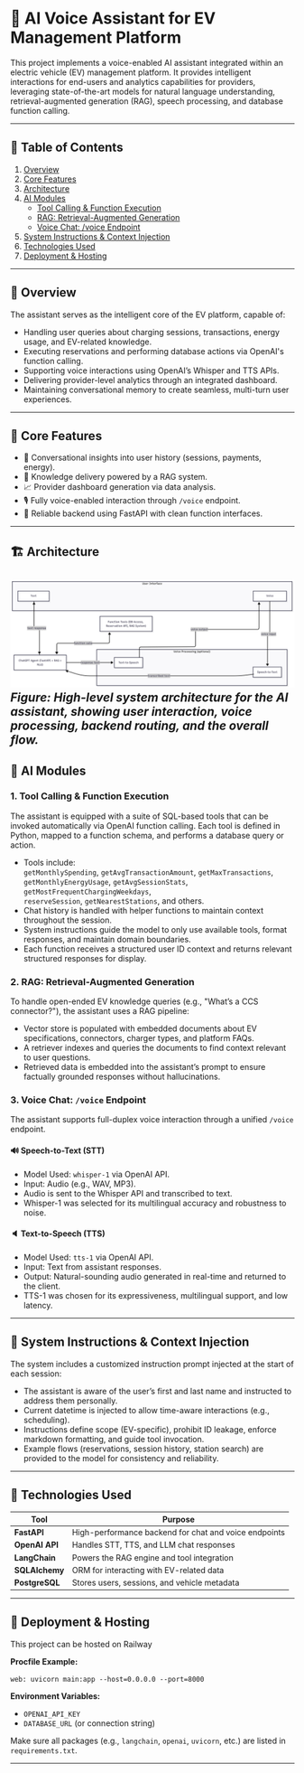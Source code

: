 # 🔌 AI Voice Assistant for EV Management Platform

This project implements a voice-enabled AI assistant integrated within an electric vehicle (EV) management platform. It provides intelligent interactions for end-users and analytics capabilities for providers, leveraging state-of-the-art models for natural language understanding, retrieval-augmented generation (RAG), speech processing, and database function calling.

---

## 📌 Table of Contents

1. [Overview](#overview)  
2. [Core Features](#core-features)  
3. [Architecture](#architecture)  
4. [AI Modules](#ai-modules)  
    - [Tool Calling & Function Execution](#1-tool-calling--function-execution)  
    - [RAG: Retrieval-Augmented Generation](#2-rag-retrieval-augmented-generation)  
    - [Voice Chat: /voice Endpoint](#3-voice-chat--voice-endpoint)  
5. [System Instructions & Context Injection](#system-instructions--context-injection)  
6. [Technologies Used](#technologies-used)  
7. [Deployment & Hosting](#deployment--hosting)  

---

## 🧠 Overview

The assistant serves as the intelligent core of the EV platform, capable of:

- Handling user queries about charging sessions, transactions, energy usage, and EV-related knowledge.
- Executing reservations and performing database actions via OpenAI's function calling.
- Supporting voice interactions using OpenAI’s Whisper and TTS APIs.
- Delivering provider-level analytics through an integrated dashboard.
- Maintaining conversational memory to create seamless, multi-turn user experiences.

---

## 🚀 Core Features

- 🔎 Conversational insights into user history (sessions, payments, energy).
- 🧠 Knowledge delivery powered by a RAG system.
- 📈 Provider dashboard generation via data analysis.
- 🎙️ Fully voice-enabled interaction through `/voice` endpoint.
- 🔧 Reliable backend using FastAPI with clean function interfaces.

---

## 🏗️ Architecture

![System Architecture](./assets/flowchart.png)
*Figure: High-level system architecture for the AI assistant, showing user interaction, voice processing, backend routing, and the overall flow.*
---

## 🧩 AI Modules

### 1. Tool Calling & Function Execution

The assistant is equipped with a suite of SQL-based tools that can be invoked automatically via OpenAI function calling. Each tool is defined in Python, mapped to a function schema, and performs a database query or action.

- Tools include:  
  `getMonthlySpending`, `getAvgTransactionAmount`, `getMaxTransactions`,  
  `getMonthlyEnergyUsage`, `getAvgSessionStats`, `getMostFrequentChargingWeekdays`,  
  `reserveSession`, `getNearestStations`, and others.
- Chat history is handled with helper functions to maintain context throughout the session.
- System instructions guide the model to only use available tools, format responses, and maintain domain boundaries.
- Each function receives a structured user ID context and returns relevant structured responses for display.

### 2. RAG: Retrieval-Augmented Generation

To handle open-ended EV knowledge queries (e.g., "What’s a CCS connector?"), the assistant uses a RAG pipeline:

- Vector store is populated with embedded documents about EV specifications, connectors, charger types, and platform FAQs.
- A retriever indexes and queries the documents to find context relevant to user questions.
- Retrieved data is embedded into the assistant’s prompt to ensure factually grounded responses without hallucinations.

### 3. Voice Chat: `/voice` Endpoint

The assistant supports full-duplex voice interaction through a unified `/voice` endpoint.

#### 🔊 Speech-to-Text (STT)

- Model Used: `whisper-1` via OpenAI API.
- Input: Audio (e.g., WAV, MP3).
- Audio is sent to the Whisper API and transcribed to text.
- Whisper-1 was selected for its multilingual accuracy and robustness to noise.

#### 🔈 Text-to-Speech (TTS)

- Model Used: `tts-1` via OpenAI API.
- Input: Text from assistant responses.
- Output: Natural-sounding audio generated in real-time and returned to the client.
- TTS-1 was chosen for its expressiveness, multilingual support, and low latency.

---

## 🧾 System Instructions & Context Injection

The system includes a customized instruction prompt injected at the start of each session:

- The assistant is aware of the user’s first and last name and instructed to address them personally.
- Current datetime is injected to allow time-aware interactions (e.g., scheduling).
- Instructions define scope (EV-specific), prohibit ID leakage, enforce markdown formatting, and guide tool invocation.
- Example flows (reservations, session history, station search) are provided to the model for consistency and reliability.

---

## 🧪 Technologies Used

| Tool           | Purpose                                               |
|----------------|--------------------------------------------------------|
| **FastAPI**    | High-performance backend for chat and voice endpoints |
| **OpenAI API** | Handles STT, TTS, and LLM chat responses              |
| **LangChain**  | Powers the RAG engine and tool integration            |
| **SQLAlchemy** | ORM for interacting with EV-related data              |
| **PostgreSQL** | Stores users, sessions, and vehicle metadata          |

---

## 🚀 Deployment & Hosting

This project can be hosted on Railway

**Procfile Example:**

```
web: uvicorn main:app --host=0.0.0.0 --port=8000
```

**Environment Variables:**

- `OPENAI_API_KEY`
- `DATABASE_URL` (or connection string)

Make sure all packages (e.g., `langchain`, `openai`, `uvicorn`, etc.) are listed in `requirements.txt`.

---